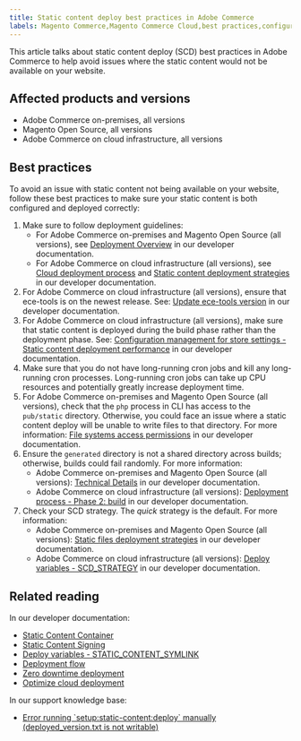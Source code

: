 ```yaml
---
title: Static content deploy best practices in Adobe Commerce
labels: Magento Commerce,Magento Commerce Cloud,best practices,configuration,content,deploy,deployment,ece-tools,static,Adobe Commerce,cloud infrastructure,on-premises
---
```


This article talks about static content deploy (SCD) best practices in Adobe Commerce to help avoid issues where the static content would not be available on your website.

## Affected products and versions

* Adobe Commerce on-premises, all versions
* Magento Open Source, all versions
* Adobe Commerce on cloud infrastructure, all versions

## Best practices

To avoid an issue with static content not being available on your website, follow these best practices to make sure your static content is both configured and deployed correctly:

1. Make sure to follow deployment guidelines:
    * For Adobe Commerce on-premises and Magento Open Source (all versions), see [Deployment Overview](https://devdocs.magento.com/guides/v2.3/config-guide/deployment/pipeline/) in our developer documentation.
    * For Adobe Commerce on cloud infrastructure (all versions), see [Cloud deployment process](https://devdocs.magento.com/guides/v2.3/cloud/deploy/cloud-deployment-process.html) and [Static content deployment strategies](https://devdocs.magento.com/guides/v2.3/cloud/deploy/static-content-deployment.html) in our developer documentation.
1. For Adobe Commerce on cloud infrastructure (all versions), ensure that ece-tools is on the newest release. See: [Update ece-tools version](https://devdocs.magento.com/guides/v2.2/cloud/release-notes/cloud-tools.html) in our developer documentation.
1. For Adobe Commerce on cloud infrastructure (all versions), make sure that static content is deployed during the build phase rather than the deployment phase. See: [Configuration management for store settings - Static content deployment performance](https://devdocs.magento.com/guides/v2.2/cloud/live/sens-data-over.html#cloud-confman-scd-over) in our developer documentation.
1. Make sure that you do not have long-running cron jobs and kill any long-running cron processes. Long-running cron jobs can take up CPU resources and potentially greatly increase deployment time.
1. For Adobe Commerce on-premises and Magento Open Source (all versions), check that the `php` process in CLI has access to the `pub/static` directory. Otherwise, you could face an issue where a static content deploy will be unable to write files to that directory. For more information: [File systems access permissions](https://devdocs.magento.com/guides/v2.3/config-guide/prod/prod_file-sys-perms.html) in our developer documentation.
1. Ensure the `generated` directory is not a shared directory across builds; otherwise, builds could fail randomly. For more information:
    * Adobe Commerce on-premises and Magento Open Source (all versions): [Technical Details](https://devdocs.magento.com/guides/v2.3/config-guide/deployment/pipeline/technical-details.html) in our developer documentation.
    * Adobe Commerce on cloud infrastructure (all versions): [Deployment process - Phase 2: build](https://devdocs.magento.com/guides/v2.3/cloud/reference/discover-deploy.html#cloud-deploy-over-phases-build) in our developer documentation.
1. Check your SCD strategy. The *quick* strategy is the default. For more information:
    * Adobe Commerce on-premises and Magento Open Source (all versions): [Static files deployment strategies](https://devdocs.magento.com/guides/v2.2/config-guide/cli/config-cli-subcommands-static-deploy-strategies.html) in our developer documentation.
    * Adobe Commerce on cloud infrastructure (all versions): [Deploy variables - SCD\_STRATEGY](https://devdocs.magento.com/guides/v2.2/cloud/env/variables-deploy.html#scd_strategy) in our developer documentation.

## Related reading

In our developer documentation:

* [Static Content Container](https://devdocs.magento.com/guides/v2.3/pattern-library/containers/staticContentContainer/contentContainer.html)
* [Static Content Signing](https://devdocs.magento.com/guides/v2.3/config-guide/cache/static-content-signing.html)
* [Deploy variables - STATIC\_CONTENT\_SYMLINK](https://devdocs.magento.com/guides/v2.3/cloud/env/variables-deploy.html#static_content_symlink)
* [Deployment flow](https://devdocs.magento.com/guides/v2.3/performance-best-practices/deployment-flow.html)
* [Zero downtime deployment](https://devdocs.magento.com/guides/v2.3/cloud/deploy/reduce-downtime.html)
* [Optimize cloud deployment](https://devdocs.magento.com/guides/v2.3/cloud/deploy/optimize-cloud-deployment.html)

In our support knowledge base:

* [Error running \`setup:static-content:deploy\` manually (deployed\_version.txt is not writable)](https://support.magento.com/hc/en-us/articles/360000338413)
